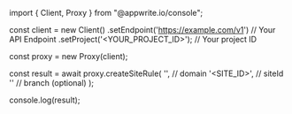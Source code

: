import { Client, Proxy } from "@appwrite.io/console";

const client = new Client()
    .setEndpoint('https://example.com/v1') // Your API Endpoint
    .setProject('<YOUR_PROJECT_ID>'); // Your project ID

const proxy = new Proxy(client);

const result = await proxy.createSiteRule(
    '', // domain
    '<SITE_ID>', // siteId
    '<BRANCH>' // branch (optional)
);

console.log(result);
